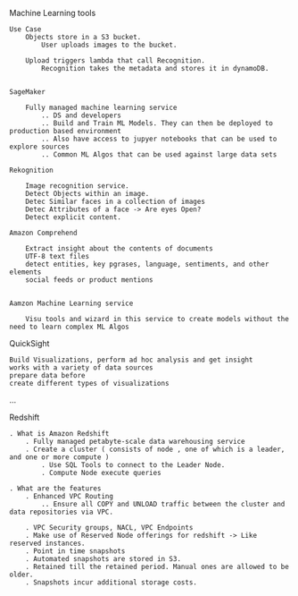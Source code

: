 
Machine Learning tools
	

	Use Case
		Objects store in a S3 bucket.
			User uploads images to the bucket.

		Upload triggers lambda that call Recognition.
			Recognition takes the metadata and stores it in dynamoDB.


	SageMaker

		Fully managed machine learning service
			.. DS and developers
			.. Build and Train ML Models. They can then be deployed to production based environment
			.. Also have access to jupyer notebooks that can be used to explore sources
			.. Common ML Algos that can be used against large data sets

	Rekognition

		Image recognition service.
		Detect Objects within an image.
		Detec Similar faces in a collection of images
		Detec Attributes of a face -> Are eyes Open?
		Detect explicit content.

	Amazon Comprehend

		Extract insight about the contents of documents
		UTF-8 text files
		detect entities, key pgrases, language, sentiments, and other elements
		social feeds or product mentions


	Aamzon Machine Learning service

		Visu tools and wizard in this service to create models without the need to learn complex ML Algos



QuickSight

    Build Visualizations, perform ad hoc analysis and get insight
    works with a variety of data sources
    prepare data before
    create different types of visualizations


...



Redshift

	. What is Amazon Redshift
		. Fully managed petabyte-scale data warehousing service
		. Create a cluster ( consists of node , one of which is a leader, and one or more compute )
			. Use SQL Tools to connect to the Leader Node.
			. Compute Node execute queries

	. What are the features
		. Enhanced VPC Routing
			.. Ensure all COPY and UNLOAD traffic between the cluster and data repositories via VPC.

		. VPC Security groups, NACL, VPC Endpoints
		. Make use of Reserved Node offerings for redshift -> Like reserved instances.
		. Point in time snapshots
		. Automated snapshots are stored in S3.
		. Retained till the retained period. Manual ones are allowed to be older.
		. Snapshots incur additional storage costs.

